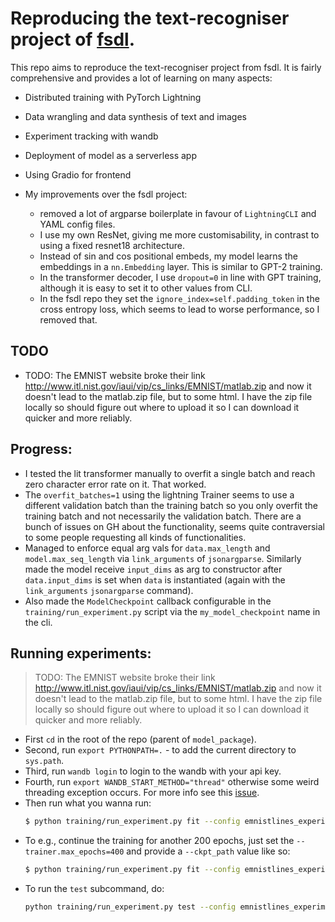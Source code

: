 # Reproducing the text-recogniser project of <a href="https://github.com/the-full-stack/fsdl-text-recognizer-2022-labs">fsdl</a>.
This repo aims to reproduce the text-recogniser project from fsdl. It is fairly comprehensive and provides a lot of learning
on many aspects: 
* Distributed training with PyTorch Lightning 
* Data wrangling and data synthesis of text and images
* Experiment tracking with wandb
* Deployment of model as a serverless app
* Using Gradio for frontend

* My improvements over the fsdl project:
	* removed a lot of argparse boilerplate in favour of `LightningCLI` and YAML config files.
	* I use my own ResNet, giving me more customisability, in contrast to using a fixed resnet18 architecture.
	* Instead of sin and cos positional embeds, my model learns the embeddings in a `nn.Embedding` layer. This is similar to GPT-2 training.
	* In the transformer decoder, I use `dropout=0` in line with GPT training, although it is easy to set it to other values from CLI.
	* In the fsdl repo they set the `ignore_index=self.padding_token` in the cross entropy loss, which seems to lead to worse performance, so I removed that.

## TODO
* TODO: The EMNIST website broke their link <a href="http://www.itl.nist.gov/iaui/vip/cs_links/EMNIST/matlab.zip">http://www.itl.nist.gov/iaui/vip/cs_links/EMNIST/matlab.zip</a> and now it doesn't lead to the matlab.zip file, but to some html. I have the zip file locally so should figure out where to upload it so I can download it quicker and more reliably.

## Progress:
* I tested the lit transformer manually to overfit a single batch and reach zero character error rate on it. That worked. 
* The `overfit_batches=1` using the lightning Trainer seems to use a different validation batch than the training batch so you only overfit the training batch and not necessarily the validation batch. There are a bunch of issues on GH about the functionality, seems quite contraversial to some people requesting all kinds of functionalities.
* Managed to enforce equal arg vals for `data.max_length` and `model.max_seq_length` via `link_arguments` of `jsonargparse`. Similarly made the model receive `input_dims` as arg to constructor after `data.input_dims` is set when `data` is instantiated (again with the `link_arguments` `jsonargparse` command).
* Also made the `ModelCheckpoint` callback configurable in the `training/run_experiment.py` script via the `my_model_checkpoint` name in the cli.

## Running experiments:
> TODO: The EMNIST website broke their link <a href="http://www.itl.nist.gov/iaui/vip/cs_links/EMNIST/matlab.zip">http://www.itl.nist.gov/iaui/vip/cs_links/EMNIST/matlab.zip</a> and now it doesn't lead to the matlab.zip file, but to some html. I have the zip file locally so should figure out where to upload it so I can download it quicker and more reliably.
* First `cd` in the root of the repo (parent of `model_package`).
* Second, run `export PYTHONPATH=.` - to add the current directory to `sys.path`.
* Third, run `wandb login` to login to the wandb with your api key.
* Fourth, run `export WANDB_START_METHOD="thread"` otherwise some weird threading exception occurs. For more info see this <a href="https://github.com/wandb/wandb/issues/3223#issuecomment-1032820724">issue</a>.
* Then run what you wanna run:
	```bash
	$ python training/run_experiment.py fit --config emnistlines_experiment_config --trainer.overfit_batches=1 --trainer.max_epochs=200 --trainer.check_val_every_n_epochs=50 --data.batch_size=64
	```
* To e.g., continue the training for another 200 epochs, just set the `--trainer.max_epochs=400` and provide a `--ckpt_path` value like so:
	```bash
	$ python training/run_experiment.py fit --config emnistlines_experiment_config --trainer.overfit_batches=1 --trainer.max_epochs=400 --trainer.check_val_every_n_epochs=50 --data.batch_size=64 --ckpt_path='PathToCkpt'
	```
* To run the `test` subcommand, do:
	```bash
	python training/run_experiment.py test --config emnistlines_experiment_config.yaml --data.batch_size=64 --ckpt_path='PathToCkpt'
	```